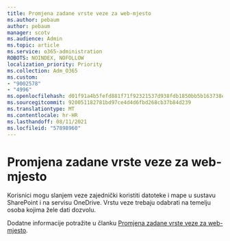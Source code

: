 ```yaml
---
title: Promjena zadane vrste veze za web-mjesto
ms.author: pebaum
author: pebaum
manager: scotv
ms.audience: Admin
ms.topic: article
ms.service: o365-administration
ROBOTS: NOINDEX, NOFOLLOW
localization_priority: Priority
ms.collection: Adm_O365
ms.custom:
- "9002578"
- "4996"
ms.openlocfilehash: d01f91a4b5fefd881f71f92321537d938fdb1850bb5b163738e4322312d7f02b
ms.sourcegitcommit: 920051182781bd97ce4d4d6fbd268cb37b84d239
ms.translationtype: MT
ms.contentlocale: hr-HR
ms.lasthandoff: 08/11/2021
ms.locfileid: "57898960"
---
```

# <a name="change-the-default-link-type-for-a-site"></a>Promjena zadane vrste veze za web-mjesto

Korisnici mogu slanjem veze zajednički koristiti datoteke i mape u sustavu SharePoint i na servisu OneDrive. Vrstu veze trebaju odabrati na temelju osoba kojima žele dati dozvolu.

Dodatne informacije potražite u članku [Promjena zadane vrste veze za web-mjesto](https://docs.microsoft.com/sharepoint/change-default-sharing-link).
